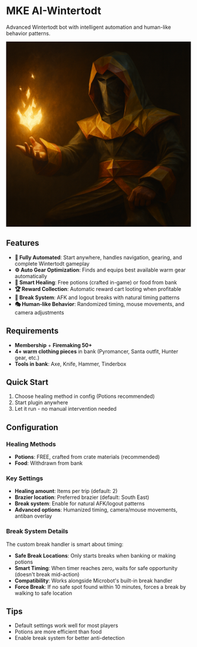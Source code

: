 # MKE AI-Wintertodt

Advanced Wintertodt bot with intelligent automation and human-like behavior patterns.

![Wintertodt Bot](assets/card.png)

## Features

- **🤖 Fully Automated**: Start anywhere, handles navigation, gearing, and complete Wintertodt gameplay
- **⚙️ Auto Gear Optimization**: Finds and equips best available warm gear automatically  
- **💊 Smart Healing**: Free potions (crafted in-game) or food from bank
- **🏆 Reward Collection**: Automatic reward cart looting when profitable
- **🛌 Break System**: AFK and logout breaks with natural timing patterns
- **🎭 Human-like Behavior**: Randomized timing, mouse movements, and camera adjustments

## Requirements

- **Membership** + **Firemaking 50+**
- **4+ warm clothing pieces** in bank (Pyromancer, Santa outfit, Hunter gear, etc.)
- **Tools in bank**: Axe, Knife, Hammer, Tinderbox

## Quick Start

1. Choose healing method in config (Potions recommended)
2. Start plugin anywhere 
3. Let it run - no manual intervention needed

## Configuration

### Healing Methods
- **Potions**: FREE, crafted from crate materials (recommended)
- **Food**: Withdrawn from bank

### Key Settings
- **Healing amount**: Items per trip (default: 2)
- **Brazier location**: Preferred brazier (default: South East)  
- **Break system**: Enable for natural AFK/logout patterns
- **Advanced options**: Humanized timing, camera/mouse movements, antiban overlay

### Break System Details
The custom break handler is smart about timing:
- **Safe Break Locations**: Only starts breaks when banking or making potions
- **Smart Timing**: When timer reaches zero, waits for safe opportunity (doesn't break mid-action)
- **Compatibility**: Works alongside Microbot's built-in break handler
- **Force Break**: If no safe spot found within 10 minutes, forces a break by walking to safe location

## Tips

- Default settings work well for most players
- Potions are more efficient than food
- Enable break system for better anti-detection
